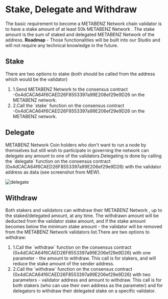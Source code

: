 # Stake, Delegate and Withdraw

The basic requirement to become a METABENZ  Network chain validator is to have a stake amount of at least 50k METABENZ  Network . The stake amount is the sum of staked and delegated METABENZ  Network of the address. **Roadmap** - Those functionalities will be built into our Studio and will not require any technical knowledge in the future.

## Stake <a href="#stake" id="stake"></a>

There are two options to stake (both should be called from the address which would be the validator)

1. 1.Send METABENZ  Network to the consensus contract -0x4dCACA64f6CAED26F8553397a99E206ef29e9D26 on the METABENZ  network.
2. 2.Call the \`stake\` function on the consensus contract -0x4dCACA64f6CAED26F8553397a99E206ef29e9D26 on the METABENZ  network.

## Delegate <a href="#delegate" id="delegate"></a>

METABENZ Network  Coin holders who don't want to run a node by themselves but still wish to participate in governing the network can delegate any amount to one of the validators.Delegating is done by calling the \`delegate\` function on the consensus contract (0x4dCACA64f6CAED26F8553397a99E206ef29e9D26) with the validator address as data (see screenshot from MEW).

![delegate](https://3886961007-files.gitbook.io/\~/files/v0/b/gitbook-x-prod.appspot.com/o/spaces%2F-MQROvzQPC4eD8u5AQhv%2Fuploads%2FfW2bi43f3TMgmwzi7wSZ%2Fimage.png?alt=media\&token=f30eb8a1-ff40-4f1e-9f73-89466ea2c83e)

## Withdraw <a href="#withdraw" id="withdraw"></a>

Both stakers and validators can withdraw their METABENZ Network , up to the staked/delegated amount, at any time. The withdrawn amount will be deducted from the validator stake amount, and if the stake amount becomes below the minimum stake amount - the validator will be removed from the METABENZ  Network  validators list.There are two options to withdraw:

1. 1.Call the \`withdraw\` function on the consensus contract (0x4dCACA64f6CAED26F8553397a99E206ef29e9D26) with one parameter - the amount to withdraw. This call is for stakers, and will reduce the stake amount of the sender address.
2. 2.Call the \`withdraw\` function on the consensus contract (0x4dCACA64f6CAED26F8553397a99E206ef29e9D26) with two parameters - validator address and amount to withdraw. This call is for both stakers (who can use their own address as the parameter) and for delegators to withdraw their delegated stake on a specific validator.
